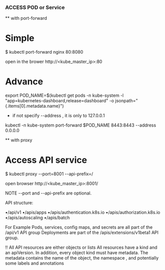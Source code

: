 

### ACCESS POD or Service 

** with port-forward

# Simple

$ kubectl port-forward nginx 80:8080

open in the brower http://<kube_master_ip>:80


# Advance

export POD_NAME=$(kubectl get pods -n kube-system -l "app=kubernetes-dashboard,release=dashboard" -o jsonpath="{.items[0].metadata.name}")
 
* if not specify --address , it is only to 127.0.0.1
 
kubectl -n kube-system port-forward $POD_NAME 8443:8443 --address 0.0.0.0



** with proxy

# Access API service

$ kubectl proxy --port=8001 --api-prefix=/

open browser http://<kube_master_ip>:8001/

NOTE
  --port and --api-prefix are optional.

API structure:

•/api/v1
•/apis/apps
•/apis/authentication.k8s.io
•/apis/authorization.k8s.io
•/apis/autoscaling
•/apis/batch




For Example
Pods, services, config maps, and secrets are all part of the /api/v1 API group
Deployments are part of the /apis/extensions/v1beta1 API group.





!! All API resources are either objects or lists
All resources have a kind and an apiVersion. 
In addition, every object kind must have metadata.
 The metadata contains the name of the object, the namespace , and potentially some labels and annotations 





